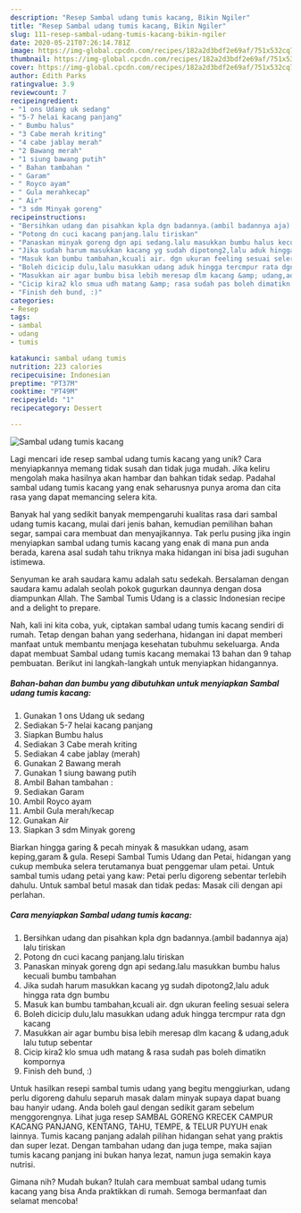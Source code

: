 ```yaml
---
description: "Resep Sambal udang tumis kacang, Bikin Ngiler"
title: "Resep Sambal udang tumis kacang, Bikin Ngiler"
slug: 111-resep-sambal-udang-tumis-kacang-bikin-ngiler
date: 2020-05-21T07:26:14.781Z
image: https://img-global.cpcdn.com/recipes/182a2d3bdf2e69af/751x532cq70/sambal-udang-tumis-kacang-foto-resep-utama.jpg
thumbnail: https://img-global.cpcdn.com/recipes/182a2d3bdf2e69af/751x532cq70/sambal-udang-tumis-kacang-foto-resep-utama.jpg
cover: https://img-global.cpcdn.com/recipes/182a2d3bdf2e69af/751x532cq70/sambal-udang-tumis-kacang-foto-resep-utama.jpg
author: Edith Parks
ratingvalue: 3.9
reviewcount: 7
recipeingredient:
- "1 ons Udang uk sedang"
- "5-7 helai kacang panjang"
- " Bumbu halus"
- "3 Cabe merah kriting"
- "4 cabe jablay merah"
- "2 Bawang merah"
- "1 siung bawang putih"
- " Bahan tambahan "
- " Garam"
- " Royco ayam"
- " Gula merahkecap"
- " Air"
- "3 sdm Minyak goreng"
recipeinstructions:
- "Bersihkan udang dan pisahkan kpla dgn badannya.(ambil badannya aja) lalu tiriskan"
- "Potong dn cuci kacang panjang.lalu tiriskan"
- "Panaskan minyak goreng dgn api sedang.lalu masukkan bumbu halus kecuali bumbu tambahan"
- "Jika sudah harum masukkan kacang yg sudah dipotong2,lalu aduk hingga rata dgn bumbu"
- "Masuk kan bumbu tambahan,kcuali air. dgn ukuran feeling sesuai selera"
- "Boleh dicicip dulu,lalu masukkan udang aduk hingga tercmpur rata dgn kacang"
- "Masukkan air agar bumbu bisa lebih meresap dlm kacang &amp; udang,aduk lalu tutup sebentar"
- "Cicip kira2 klo smua udh matang &amp; rasa sudah pas boleh dimatikn kompornya"
- "Finish deh bund, :)"
categories:
- Resep
tags:
- sambal
- udang
- tumis

katakunci: sambal udang tumis 
nutrition: 223 calories
recipecuisine: Indonesian
preptime: "PT37M"
cooktime: "PT49M"
recipeyield: "1"
recipecategory: Dessert

---
```



![Sambal udang tumis kacang](https://img-global.cpcdn.com/recipes/182a2d3bdf2e69af/751x532cq70/sambal-udang-tumis-kacang-foto-resep-utama.jpg)

Lagi mencari ide resep sambal udang tumis kacang yang unik? Cara menyiapkannya memang tidak susah dan tidak juga mudah. Jika keliru mengolah maka hasilnya akan hambar dan bahkan tidak sedap. Padahal sambal udang tumis kacang yang enak seharusnya punya aroma dan cita rasa yang dapat memancing selera kita.

Banyak hal yang sedikit banyak mempengaruhi kualitas rasa dari sambal udang tumis kacang, mulai dari jenis bahan, kemudian pemilihan bahan segar, sampai cara membuat dan menyajikannya. Tak perlu pusing jika ingin menyiapkan sambal udang tumis kacang yang enak di mana pun anda berada, karena asal sudah tahu triknya maka hidangan ini bisa jadi suguhan istimewa.

Senyuman ke arah saudara kamu adalah satu sedekah. Bersalaman dengan saudara kamu adalah seolah pokok gugurkan daunnya dengan dosa diampunkan Allah. The Sambal Tumis Udang is a classic Indonesian recipe and a delight to prepare.


Nah, kali ini kita coba, yuk, ciptakan sambal udang tumis kacang sendiri di rumah. Tetap dengan bahan yang sederhana, hidangan ini dapat memberi manfaat untuk membantu menjaga kesehatan tubuhmu sekeluarga. Anda dapat membuat Sambal udang tumis kacang memakai 13 bahan dan 9 tahap pembuatan. Berikut ini langkah-langkah untuk menyiapkan hidangannya.

<!--inarticleads1-->

##### Bahan-bahan dan bumbu yang dibutuhkan untuk menyiapkan Sambal udang tumis kacang:

1. Gunakan 1 ons Udang uk sedang
1. Sediakan 5-7 helai kacang panjang
1. Siapkan  Bumbu halus
1. Sediakan 3 Cabe merah kriting
1. Sediakan 4 cabe jablay (merah)
1. Gunakan 2 Bawang merah
1. Gunakan 1 siung bawang putih
1. Ambil  Bahan tambahan :
1. Sediakan  Garam
1. Ambil  Royco ayam
1. Ambil  Gula merah/kecap
1. Gunakan  Air
1. Siapkan 3 sdm Minyak goreng


Biarkan hingga garing &amp; pecah minyak &amp; masukkan udang, asam keping,garam &amp; gula. Resepi Sambal Tumis Udang dan Petai, hidangan yang cukup membuka selera terutamanya buat penggemar ulam petai. Untuk sambal tumis udang petai yang kaw: Petai perlu digoreng sebentar terlebih dahulu. Untuk sambal betul masak dan tidak pedas: Masak cili dengan api perlahan. 

<!--inarticleads2-->

##### Cara menyiapkan Sambal udang tumis kacang:

1. Bersihkan udang dan pisahkan kpla dgn badannya.(ambil badannya aja) lalu tiriskan
1. Potong dn cuci kacang panjang.lalu tiriskan
1. Panaskan minyak goreng dgn api sedang.lalu masukkan bumbu halus kecuali bumbu tambahan
1. Jika sudah harum masukkan kacang yg sudah dipotong2,lalu aduk hingga rata dgn bumbu
1. Masuk kan bumbu tambahan,kcuali air. dgn ukuran feeling sesuai selera
1. Boleh dicicip dulu,lalu masukkan udang aduk hingga tercmpur rata dgn kacang
1. Masukkan air agar bumbu bisa lebih meresap dlm kacang &amp; udang,aduk lalu tutup sebentar
1. Cicip kira2 klo smua udh matang &amp; rasa sudah pas boleh dimatikn kompornya
1. Finish deh bund, :)


Untuk hasilkan resepi sambal tumis udang yang begitu menggiurkan, udang perlu digoreng dahulu separuh masak dalam minyak supaya dapat buang bau hanyir udang. Anda boleh gaul dengan sedikit garam sebelum menggorengnya. Lihat juga resep SAMBAL GORENG KRECEK CAMPUR KACANG PANJANG, KENTANG, TAHU, TEMPE, &amp; TELUR PUYUH enak lainnya. Tumis kacang panjang adalah pilihan hidangan sehat yang praktis dan super lezat. Dengan tambahan udang dan juga tempe, maka sajian tumis kacang panjang ini bukan hanya lezat, namun juga semakin kaya nutrisi. 

Gimana nih? Mudah bukan? Itulah cara membuat sambal udang tumis kacang yang bisa Anda praktikkan di rumah. Semoga bermanfaat dan selamat mencoba!
